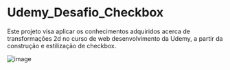 # Udemy_Desafio_Checkbox
Este projeto visa aplicar os conhecimentos adquiridos acerca de transformações 2d no curso de web desenvolvimento da Udemy, a partir da construção e estilização de checkbox.

![image](https://github.com/LeonardoSanga/Udemy_Desafio_Checkbox/assets/100099053/1a456ad7-2e25-43ef-87be-6aec43a0cad9)

